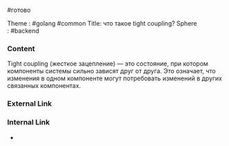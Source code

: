 #готово 

Theme : #golang #common 
Title: что такое tight coupling?
Sphere : #backend

### Content

Tight coupling (жесткое зацепление) — это состояние, при котором компоненты системы сильно зависят друг от друга. Это означает, что изменения в одном компоненте могут потребовать изменений в других связанных компонентах.

### External Link



### Internal Link

- 
